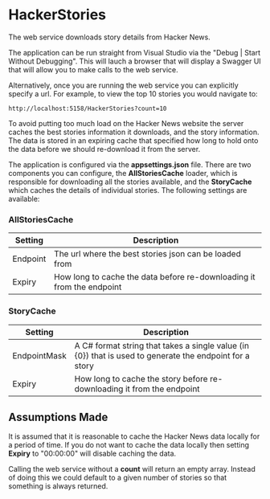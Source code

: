 # HackerStories

The web service downloads story details from Hacker News.

The application can be run straight from Visual Studio via the "Debug | Start Without Debugging". This will lauch a browser that will display a Swagger UI that will allow you to make calls to the web service.

Alternatively, once you are running the web service you can explicitly specify a url. For example, to view the top 10 stories you would navigate to:

    http://localhost:5158/HackerStories?count=10

To avoid putting too much load on the Hacker News website the server caches the best stories information it downloads, and the story information. The data is stored in an expiring cache that specified how long to hold onto the data before we should re-download it from the server.


The application is configured via the **appsettings.json** file. There are two components you can configure, the **AllStoriesCache** loader, which is responsible for downloading all the stories available, and the **StoryCache** which caches the details of individual stories. The following settings are available:

### AllStoriesCache
| Setting  | Description |
|----------|-------------|
| Endpoint | The url where the best stories json can be loaded from |
| Expiry   | How long to cache the data before re-downloading it from the endpoint |

### StoryCache
| Setting      | Description |
|--------------|-------------|
| EndpointMask | A C# format string that takes a single value (in {0}) that is used to generate the endpoint for a story |
| Expiry       | How long to cache the story before re-downloading it from the endpoint |


## Assumptions Made
It is assumed that it is reasonable to cache the Hacker News data locally for a period of time. If you do not want to cache the data locally then setting **Expiry** to "00:00:00" will disable caching the data.

Calling the web service without a **count** will return an empty array. Instead of doing this we could default to a given number of stories so that something is always returned.